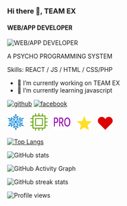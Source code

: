 ### Hi there 👋, TEAM EX
#### WEB/APP DEVELOPER
![WEB/APP DEVELOPER](https://scontent.fdac142-1.fna.fbcdn.net/v/t39.30808-6/276305009_102762855722878_1419645357754932901_n.jpg?_nc_cat=110&ccb=1-5&_nc_sid=09cbfe&_nc_eui2=AeGSGMN1YjxHcReDYC9Tz-isog9d20AHKyiiD13bQAcrKAmPjPXOYStUjS-rDIZZg4CUPsgCWTwfdaUtKiDtrwg1&_nc_ohc=iFJJAnG_bhIAX9xdhLG&_nc_oc=AQlJHM8cWLQ4nidvoo7rFWjzcBRaoFi65aF47thROcnxZRQyRmZpfE9luMQPm1c83sQ&_nc_ht=scontent.fdac142-1.fna&oh=00_AT-i0wRbCLlvqomySi7c12Z3AzpdpEze4Skblf_n9CxfUw&oe=62664A2D)

A PSYCHO PROGRAMMING SYSTEM

Skills: REACT / JS / HTML / CSS/PHP

- 🔭 I’m currently working on TEAM EX 
- 🌱 I’m currently learning javascript 


[<img src='https://cdn.jsdelivr.net/npm/simple-icons@3.0.1/icons/github.svg' alt='github' height='40'>](https://github.com/https://github.com/Teamex07)  [<img src='https://cdn.jsdelivr.net/npm/simple-icons@3.0.1/icons/facebook.svg' alt='facebook' height='40'>](https://www.facebook.com/https://www.facebook.com/teamex2k22)  

<a href='https://archiveprogram.github.com/'><img src='https://raw.githubusercontent.com/acervenky/animated-github-badges/master/assets/acbadge.gif' width='40' height='40'></a> <a href='https://docs.github.com/en/developers'><img src='https://raw.githubusercontent.com/acervenky/animated-github-badges/master/assets/devbadge.gif' width='40' height='40'></a> <a href='https://github.com/pricing'><img src='https://raw.githubusercontent.com/acervenky/animated-github-badges/master/assets/pro.gif' width='40' height='40'></a> <a href='https://stars.github.com/'><img src='https://raw.githubusercontent.com/acervenky/animated-github-badges/master/assets/starbadge.gif' width='35' height='35'></a> <a href='https://docs.github.com/en/github/supporting-the-open-source-community-with-github-sponsors'><img src='https://raw.githubusercontent.com/acervenky/animated-github-badges/master/assets/sponsorbadge.gif' width='35' height='35'></a> 

[![Top Langs](https://github-readme-stats.vercel.app/api/top-langs/?username=https://github.com/Teamex07)](https://github.com/anuraghazra/github-readme-stats)

![GitHub stats](https://github-readme-stats.vercel.app/api?username=https://github.com/Teamex07&show_icons=true)  

![GitHub Activity Graph](https://activity-graph.herokuapp.com/graph?username=https://github.com/Teamex07)  

![GitHub streak stats](https://github-readme-streak-stats.herokuapp.com/?user=https://github.com/Teamex07)  

![Profile views](https://gpvc.arturio.dev/https://github.com/Teamex07)  
